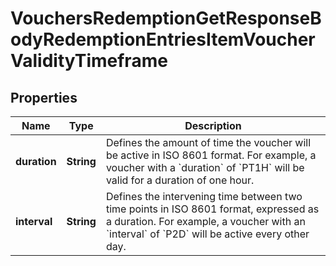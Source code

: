 

# VouchersRedemptionGetResponseBodyRedemptionEntriesItemVoucherValidityTimeframe


## Properties

| Name | Type | Description |
|------------ | ------------- | ------------- |
|**duration** | **String** | Defines the amount of time the voucher will be active in ISO 8601 format. For example, a voucher with a &#x60;duration&#x60; of &#x60;PT1H&#x60; will be valid for a duration of one hour. |
|**interval** | **String** | Defines the intervening time between two time points in ISO 8601 format, expressed as a duration. For example, a voucher with an &#x60;interval&#x60; of &#x60;P2D&#x60; will be active every other day. |



